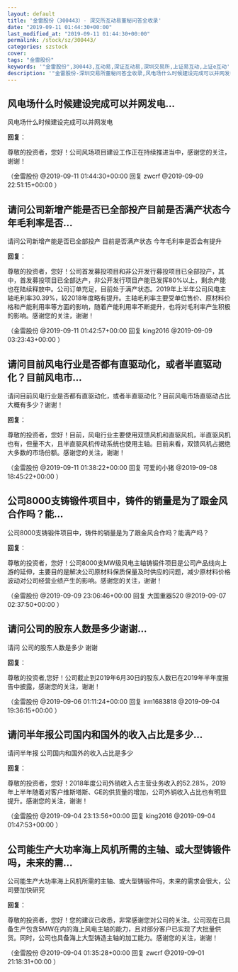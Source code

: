 ```yaml
---
layout: default
title: '金雷股份（300443）- 深交所互动易董秘问答全收录'
date: "2019-09-11 01:44:30+00:00"
last_modified_at: "2019-09-11 01:44:30+00:00"
permalink: /stock/sz/300443/
categories: szstock
cover: 
tags: "金雷股份"
keywords: '"金雷股份",300443,互动易,深证互动易,深圳交易所,上证易互动,上证e互动'
description: '"金雷股份-深圳交易所董秘问答全收录,风电场什么时候建设完成可以并网发电"'
---
```


## 风电场什么时候建设完成可以并网发电...

风电场什么时候建设完成可以并网发电

**回复**：

尊敬的投资者，您好！公司风场项目建设工作正在持续推进当中，感谢您的关注，谢谢！ 

（金雷股份  @2019-09-11 01:44:30+00:00 回复 zwcrf  @2019-09-09 22:51:15+00:00 ）

## 请问公司新增产能是否已全部投产目前是否满产状态今年毛利率是否...

请问公司新增产能是否已全部投产 目前是否满产状态 今年毛利率是否会有提升

**回复**：

尊敬的投资者，您好！公司首发募投项目和非公开发行募投项目已全部投产，其中，首发募投项目已全部达产，非公开发行项目产能已发挥80%以上，剩余产能也在陆续释放中。公司订单充足，目前处于满产状态。2019年上半年公司风电主轴毛利率30.39%，较2018年度略有提升。主轴毛利率主要受单位售价、原材料价格和产能利用率等方面的影响，随着产能利用率不断提升，也将对毛利率产生积极的影响。感谢您的关注，谢谢！ 

（金雷股份  @2019-09-11 01:42:57+00:00 回复 king2016  @2019-09-09 03:23:43+00:00 ）

## 请问目前风电行业是否都有直驱动化，或者半直驱动化？目前风电市...

请问目前风电行业是否都有直驱动化，或者半直驱动化？目前风电市场直驱动占比大概有多少？谢谢！

**回复**：

尊敬的投资者，您好！目前，风电行业主要使用双馈风机和直驱风机，半直驱风机也有，但量不大，且半直驱风机传动系统也使用主轴。目前来看，双馈风机占据绝大多数的市场份额。感谢您的关注，谢谢！ 

（金雷股份  @2019-09-11 01:38:22+00:00 回复 可爱的小猪  @2019-09-08 18:45:22+00:00 ）

## 公司8000支铸锻件项目中，铸件的销量是为了跟金风合作吗？能...

公司8000支铸锻件项目中，铸件的销量是为了跟金风合作吗？能满产吗？

**回复**：

尊敬的投资者，您好！公司8000支MW级风电主轴铸锻件项目是公司产品线向上游的延伸，主要目的是解决公司原材料保质保量及时供应的问题，减少原材料价格波动对公司经营业绩产生的影响。感谢您的关注，谢谢！ 

（金雷股份  @2019-09-09 23:06:46+00:00 回复 大国重器520  @2019-09-07 02:37:50+00:00 ）

## 请问公司的股东人数是多少谢谢...

请问 公司的股东人数是多少  谢谢

**回复**：

尊敬的投资者,您好！公司截止到2019年6月30日的股东人数已在2019年半年度报告中披露，感谢您的关注，谢谢！ 

（金雷股份  @2019-09-06 01:11:24+00:00 回复 irm1683818  @2019-09-04 19:36:15+00:00 ）

## 请问半年报公司国内和国外的收入占比是多少...

请问半年报 公司国内和国外的收入占比是多少

**回复**：

尊敬的投资者，您好！2018年度公司外销收入占主营业务收入的52.28%，2019年上半年随着对客户维斯塔斯、GE的供货量的增加，公司外销收入占比也有明显提升。感谢您的关注，谢谢！ 

（金雷股份  @2019-09-04 23:13:56+00:00 回复 king2016  @2019-09-04 01:47:53+00:00 ）

## 公司能生产大功率海上风机所需的主轴、或大型铸锻件吗，未来的需...

公司能生产大功率海上风机所需的主轴、或大型铸锻件吗，未来的需求会很大，公司要加快研究

**回复**：

尊敬的投资者，您好！您的建议已收悉，非常感谢您对公司的关注。公司现在已具备生产包含5MW在内的海上风电主轴的能力，且对部分客户已实现了大批量供货。同时，公司也具备海上大型铸造主轴的加工能力。感谢您的关注，谢谢！ 

（金雷股份  @2019-09-04 01:35:28+00:00 回复 zwcrf  @2019-09-01 21:18:31+00:00 ）

